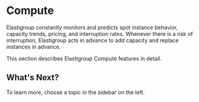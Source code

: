 # Compute

Elastigroup constantly monitors and predicts spot instance behavior, capacity trends, pricing, and interruption rates. Whenever there is a risk of interruption, Elastigroup acts in advance to add capacity and replace instances in advance.

This section describes Elastigroup Compute features in detail.

## What's Next?

To learn more, choose a topic in the sidebar on the left.
